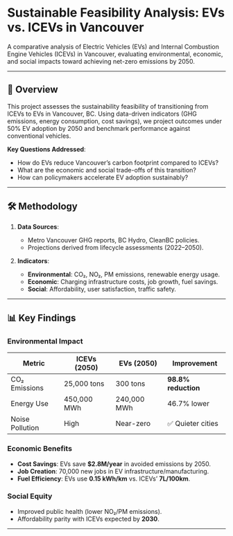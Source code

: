 # Sustainable Feasibility Analysis: EVs vs. ICEVs in Vancouver  

A comparative analysis of Electric Vehicles (EVs) and Internal Combustion Engine Vehicles (ICEVs) in Vancouver, evaluating environmental, economic, and social impacts toward achieving net-zero emissions by 2050.

---

## 📌 Overview  
This project assesses the sustainability feasibility of transitioning from ICEVs to EVs in Vancouver, BC. Using data-driven indicators (GHG emissions, energy consumption, cost savings), we project outcomes under 50% EV adoption by 2050 and benchmark performance against conventional vehicles.

**Key Questions Addressed**:  
- How do EVs reduce Vancouver’s carbon footprint compared to ICEVs?  
- What are the economic and social trade-offs of this transition?  
- How can policymakers accelerate EV adoption sustainably?  

---

## 🛠️ Methodology  
1. **Data Sources**:  
   - Metro Vancouver GHG reports, BC Hydro, CleanBC policies.  
   - Projections derived from lifecycle assessments (2022–2050).  

2. **Indicators**:  
   - **Environmental**: CO₂, NO₂, PM emissions, renewable energy usage.  
   - **Economic**: Charging infrastructure costs, job growth, fuel savings.  
   - **Social**: Affordability, user satisfaction, traffic safety.
     
---

## 📊 Key Findings  

### **Environmental Impact**  
| Metric          | ICEVs (2050) | EVs (2050) | Improvement |  
|-----------------|-------------|------------|-------------|  
| CO₂ Emissions   | 25,000 tons | 300 tons   | **98.8% reduction** |  
| Energy Use      | 450,000 MWh | 240,000 MWh | 46.7% lower |  
| Noise Pollution | High        | Near-zero  | ✅ Quieter cities |  

### **Economic Benefits**  
- **Cost Savings**: EVs save **$2.8M/year** in avoided emissions by 2050.  
- **Job Creation**: 70,000 new jobs in EV infrastructure/manufacturing.  
- **Fuel Efficiency**: EVs use **0.15 kWh/km** vs. ICEVs’ **7L/100km**.  

### **Social Equity**  
- Improved public health (lower NO₂/PM emissions).  
- Affordability parity with ICEVs expected by **2030**.

---



